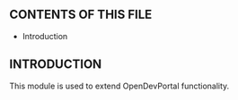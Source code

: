 CONTENTS OF THIS FILE
---------------------
 * Introduction

INTRODUCTION
------------
This module is used to extend OpenDevPortal functionality.
